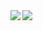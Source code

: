 <!--
**tarunama/tarunama** is a ✨ _special_ ✨ repository because its `README.md` (this file) appears on your GitHub profile.

Here are some ideas to get you started:

- 🔭 I’m currently working on ...
- 🌱 I’m currently learning ...
- 👯 I’m looking to collaborate on ...
- 🤔 I’m looking for help with ...
- 💬 Ask me about ...
- 📫 How to reach me: ...
- 😄 Pronouns: ...
- ⚡ Fun fact: ...
-->

<a href="https://github.com/tarunama">
  <img align="left" src="https://github-readme-stats.vercel.app/api?username=tarunama&count_private=true" />
</a>
<a href="https://github.com/tarunama">
  <img align="left" src="https://github-readme-stats.vercel.app/api/top-langs/?username=tarunama&layout=compact" />
</a>
